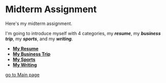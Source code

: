 # Midterm Assignment
Here's my midterm assignment.

I'm going to introduce myself with 4 categories, my ***resume***, my ***business trip***, my ***sports***, and my ***writing***.

* [**My Resume**](/midterm/myResume/Summary.html)
* [**My Business Trip**](/midterm/myBusinessTrip/Summary.html)
* [**My Sports**](/midterm/mySports/Summary.html)
* [**My Writing**](/midterm/myWriting/Summary.html)




[go to Main page](/index.html)